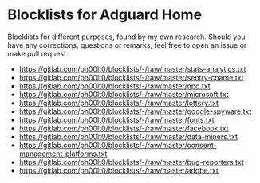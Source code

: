 # Blocklists for Adguard Home

Blocklists for different purposes, found by my own research.
Should you have any corrections, questions or remarks, feel free to open an issue or make pull request. 

- https://gitlab.com/ph00lt0/blocklists/-/raw/master/stats-analytics.txt
- https://gitlab.com/ph00lt0/blocklists/-/raw/master/sentry-cname.txt
- https://gitlab.com/ph00lt0/blocklists/-/raw/master/npo.txt
- https://gitlab.com/ph00lt0/blocklists/-/raw/master/microsoft.txt
- https://gitlab.com/ph00lt0/blocklists/-/raw/master/lottery.txt
- https://gitlab.com/ph00lt0/blocklists/-/raw/master/google-spyware.txt
- https://gitlab.com/ph00lt0/blocklists/-/raw/master/fonts.txt
- https://gitlab.com/ph00lt0/blocklists/-/raw/master/facebook.txt
- https://gitlab.com/ph00lt0/blocklists/-/raw/master/data-miners.txt
- https://gitlab.com/ph00lt0/blocklists/-/raw/master/consent-management-platforms.txt
- https://gitlab.com/ph00lt0/blocklists/-/raw/master/bug-reporters.txt
- https://gitlab.com/ph00lt0/blocklists/-/raw/master/adobe.txt
